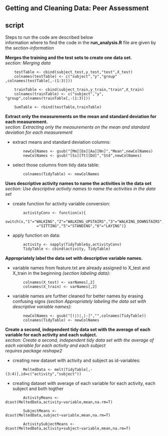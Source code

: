 ## Getting and Cleaning Data: Peer Assessment
## script
  
Steps to run the code are described below  
information where to find the code in the **run_analysis.R** file are given by the *section-information*

**Merges the training and the test sets to create one data set.**  
*section: Merging data*

```{} 
    testTable <- cbind(subject_test,y_test,"test",X_test)
    colnames(testTable) <- c("subject","y","group" ,colnames(testTable[,-(1:3)]))
    
    trainTable <- cbind(subject_train,y_train,"train",X_train)
    colnames(trainTable) <- c("subject","y", "group",colnames(trainTable[,-(1:3)]))
    
    SumTable <- rbind(testTable,trainTable)
```

**Extract only the measurements on the mean and standard deviation for each measurement.**  
*section: Extracting only the measurements on the mean and standard deviation for each measurement*    
   

* extract means and standard deviation columns:  

```{}  
        newColNames <- gsub("[Mm][Ee][Aa][Nn]","Mean",newColNames)
        newColNames <- gsub("[Ss][Tt][Dd]","Std",newColNames)
```
* select those columns from tidy data table:
  
```{}       
        colnames(TidyTable) <- newColNames
```

**Uses descriptive activity names to name the activities in the data set**  
*section: Use descriptive activity names to name the activities in the data set*

* create function for activity variable conversion:

```{}      
        activityConv <- function(x){
              switch(x,"1"="WALKING","2"="WALKING_UPSTAIRS","3"="WALKING_DOWNSTAIRS","4"  
              ="SITTING","5"="STANDING","6"="LAYING")}
```
* apply function on data:

```{} 
        activity <- sapply(TidyTable$y,activityConv)
        TidyTable <- cbind(activity, TidyTable)
```

**Appropriately label the data set with descriptive variable names.**

* variable names from feature.txt are already assigned to X_test and X_train in the beginning *(section labeling data)*:

```{}       
        colnames(X_test) <- varNames[,2]
        colnames(X_train) <- varNames[,2]
```        
* variable names are further cleaned for better names by erasing confusing signs *(section Appropriately labeling the data set with descriptive variable names)*:

```{}        
        newColNames <- gsub("[(|)|,|-]","",colnames(TidyTable))
        colnames(TidyTable) <- newColNames  
```

**Create a second, independent tidy data set with the average of each variable for each activity and each subject.**  
*section: Create a second, independent tidy data set with the average of each variable for each activity and each subject*  
*requires package reshape2*

* creating new dataset with activity and subject as id-variables:

```{}        
        MeltedData <- melt(TidyTable[,-(3:4)],id=c("activity","subject"))
```
* creating dataset with average of each variable for each activity, each subject and both togther

```{} 
        ActivityMeans <- dcast(MeltedData,activity~variable,mean,na.rm=T)

        SubjectMeans <- dcast(MeltedData,subject~variable,mean,na.rm=T)

        ActivitySubjectMeans <- dcast(MeltedData,activity+subject~variable,mean,na.rm=T)
```
